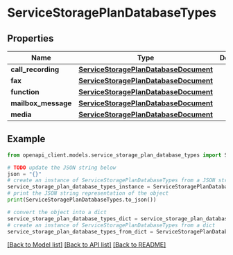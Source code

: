 # ServiceStoragePlanDatabaseTypes


## Properties

Name | Type | Description | Notes
------------ | ------------- | ------------- | -------------
**call_recording** | [**ServiceStoragePlanDatabaseDocument**](ServiceStoragePlanDatabaseDocument.md) |  | [optional] 
**fax** | [**ServiceStoragePlanDatabaseDocument**](ServiceStoragePlanDatabaseDocument.md) |  | [optional] 
**function** | [**ServiceStoragePlanDatabaseDocument**](ServiceStoragePlanDatabaseDocument.md) |  | [optional] 
**mailbox_message** | [**ServiceStoragePlanDatabaseDocument**](ServiceStoragePlanDatabaseDocument.md) |  | [optional] 
**media** | [**ServiceStoragePlanDatabaseDocument**](ServiceStoragePlanDatabaseDocument.md) |  | [optional] 

## Example

```python
from openapi_client.models.service_storage_plan_database_types import ServiceStoragePlanDatabaseTypes

# TODO update the JSON string below
json = "{}"
# create an instance of ServiceStoragePlanDatabaseTypes from a JSON string
service_storage_plan_database_types_instance = ServiceStoragePlanDatabaseTypes.from_json(json)
# print the JSON string representation of the object
print(ServiceStoragePlanDatabaseTypes.to_json())

# convert the object into a dict
service_storage_plan_database_types_dict = service_storage_plan_database_types_instance.to_dict()
# create an instance of ServiceStoragePlanDatabaseTypes from a dict
service_storage_plan_database_types_from_dict = ServiceStoragePlanDatabaseTypes.from_dict(service_storage_plan_database_types_dict)
```
[[Back to Model list]](../README.md#documentation-for-models) [[Back to API list]](../README.md#documentation-for-api-endpoints) [[Back to README]](../README.md)


